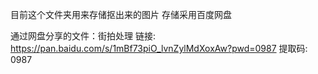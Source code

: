 
目前这个文件夹用来存储抠出来的图片
存储采用百度网盘

通过网盘分享的文件：街拍处理
链接: https://pan.baidu.com/s/1mBf73piO_lvnZylMdXoxAw?pwd=0987 提取码: 0987 

